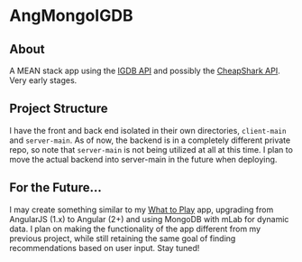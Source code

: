 # AngMongoIGDB


## About

A MEAN stack app using the [IGDB API](https://www.igdb.com/api) and possibly the [CheapShark API](http://www.cheapshark.com/api/). Very early stages.

## Project Structure

I have the front and back end isolated in their own directories, `client-main` and `server-main`. As of now, the backend is in a completely different private repo, so note that `server-main` is not being utilized at all at this time. I plan to move the actual backend into server-main in the future when deploying.

## For the Future...

I may create something similar to my [What to Play](https://github.com/gfed53/ang-game-selector) app, upgrading from AngularJS (1.x) to Angular (2+) and using MongoDB with mLab for dynamic data. I plan on making the functionality of the app different from my previous project, while still retaining the same goal of finding recommendations based on user input. Stay tuned!